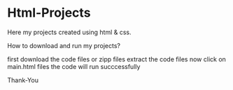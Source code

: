 # Html-Projects
Here my projects created using html &amp; css.

How to download and run my projects?

first download the code files or zipp files
extract the code files 
now click on main.html files 
the code will run succcessfully

Thank-You
